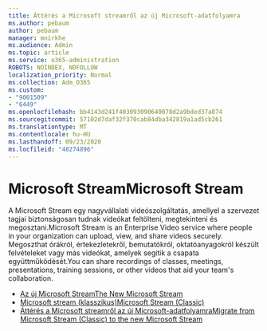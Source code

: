 ```yaml
---
title: Áttérés a Microsoft streamről az új Microsoft-adatfolyamra
ms.author: pebaum
author: pebaum
manager: mnirkhe
ms.audience: Admin
ms.topic: article
ms.service: o365-administration
ROBOTS: NOINDEX, NOFOLLOW
localization_priority: Normal
ms.collection: Adm_O365
ms.custom:
- "9001509"
- "6449"
ms.openlocfilehash: bb4143d241f403093090640078d2a9bded37a874
ms.sourcegitcommit: 57102d7daf32f370cab84dba342819a1ad5cb261
ms.translationtype: MT
ms.contentlocale: hu-HU
ms.lasthandoff: 09/23/2020
ms.locfileid: "48274896"
---
```

# <a name="microsoft-stream"></a><span data-ttu-id="bdc06-102">Microsoft Stream</span><span class="sxs-lookup"><span data-stu-id="bdc06-102">Microsoft Stream</span></span>

<span data-ttu-id="bdc06-103">A Microsoft Stream egy nagyvállalati videószolgáltatás, amellyel a szervezet tagjai biztonságosan tudnak videókat feltölteni, megtekinteni és megosztani.</span><span class="sxs-lookup"><span data-stu-id="bdc06-103">Microsoft Stream is an Enterprise Video service where people in your organization can upload, view, and share videos securely.</span></span> <span data-ttu-id="bdc06-104">Megoszthat órákról, értekezletekről, bemutatókról, oktatóanyagokról készült felvételeket vagy más videókat, amelyek segítik a csapata együttműködését.</span><span class="sxs-lookup"><span data-stu-id="bdc06-104">You can share recordings of classes, meetings, presentations, training sessions, or other videos that aid your team's collaboration.</span></span>  

- [<span data-ttu-id="bdc06-105">Az új Microsoft Stream</span><span class="sxs-lookup"><span data-stu-id="bdc06-105">The New Microsoft Stream</span></span>](https://docs.microsoft.com/stream/new-stream)
- [<span data-ttu-id="bdc06-106">Microsoft stream (klasszikus)</span><span class="sxs-lookup"><span data-stu-id="bdc06-106">Microsoft Stream (Classic)</span></span>](https://docs.microsoft.com/stream/overview)
- [<span data-ttu-id="bdc06-107">Áttérés a Microsoft streamről az új Microsoft-adatfolyamra</span><span class="sxs-lookup"><span data-stu-id="bdc06-107">Migrate from Microsoft Stream (Classic) to the new Microsoft Stream</span></span>](https://docs.microsoft.com/stream/classic-migration)
